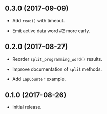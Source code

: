 ## 0.3.0 (2017-09-09)

- Add `read()` with timeout.

- Emit active data word #2 more early.


## 0.2.0 (2017-08-27)

- Reorder `split_programming_word()` results.

- Improve documentation of `split` methods.

- Add `LapCounter` example.


## 0.1.0 (2017-08-26)

- Initial release.
